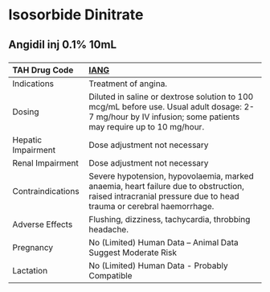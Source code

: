 # Isosorbide Dinitrate

## Angidil inj 0.1% 10mL

##### 

| TAH Drug Code      | [IANG](https://www.tahsda.org.tw/drugs/hissearch.php?drug_code=IANG)                                                                                         |
|:-------------------|:-------------------------------------------------------------------------------------------------------------------------------------------------------------|
| Indications        | Treatment of angina.                                                                                                                                         |
| Dosing             | Diluted in saline or dextrose solution to 100 mcg/mL before use. Usual adult dosage: 2-7 mg/hour by IV infusion; some patients may require up to 10 mg/hour. |
| Hepatic Impairment | Dose adjustment not necessary                                                                                                                                |
| Renal Impairment   | Dose adjustment not necessary                                                                                                                                |
| Contraindications  | Severe hypotension, hypovolaemia, marked anaemia, heart failure due to obstruction, raised intracranial pressure due to head trauma or cerebral haemorrhage. |
| Adverse Effects    | Flushing, dizziness, tachycardia, throbbing headache.                                                                                                        |
| Pregnancy          | No (Limited) Human Data – Animal Data Suggest Moderate Risk                                                                                                  |
| Lactation          | No (Limited) Human Data - Probably Compatible                                                                                                                |

